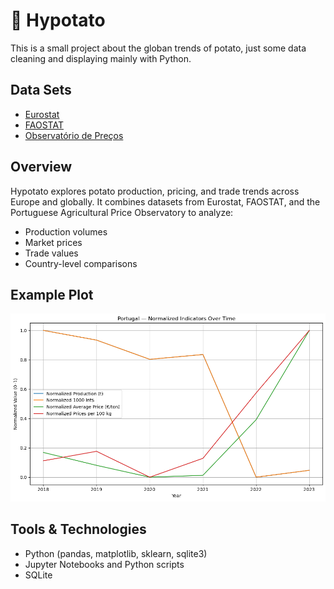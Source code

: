 # 🥔 Hypotato
This is a small project about the globan trends of potato, just some data cleaning and displaying mainly with Python.

## Data Sets
- [Eurostat](https://ec.europa.eu/eurostat/en/)
- [FAOSTAT](https://www.fao.org/faostat/en/#home)
- [Observatório de Preços](https://observatorioagroalimentar.gov.pt/)

## Overview
Hypotato explores potato production, pricing, and trade trends across Europe and globally. It combines datasets from Eurostat, FAOSTAT, and the Portuguese Agricultural Price Observatory to analyze:
- Production volumes
- Market prices
- Trade values
- Country-level comparisons


## Example Plot

![Potato Trends on Portugal](images/normalized_portugal_stats.png)

## Tools & Technologies
- Python (pandas, matplotlib, sklearn, sqlite3)
- Jupyter Notebooks and Python scripts
- SQLite

